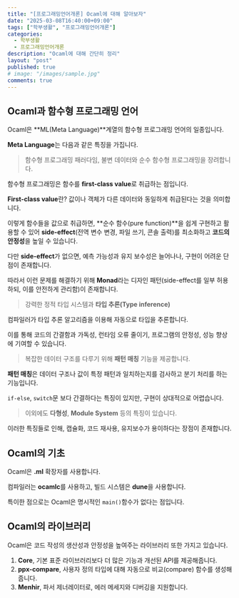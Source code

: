 ```yaml
---
title: "[프로그래밍언어개론] Ocaml에 대해 알아보자"
date: "2025-03-08T16:40:00+09:00"
tags: ["학부생활", "프로그래밍언어개론"]
categories: 
  - 학부생활
  - 프로그래밍언어개론
description: "Ocaml에 대해 간단히 정리"
layout: "post"
published: true
# image: "/images/sample.jpg"
comments: true
---
```


## Ocaml과 함수형 프로그래밍 언어
Ocaml은 **ML(Meta Language)**계열의 함수형 프로그래밍 언어의 일종입니다.

**Meta Language**는 다음과 같은 특징을 가집니다.

> 함수형 프로그래밍 패러다임, 불변 데이터와 순수 함수형 프로그래밍을 장려합니다.

함수형 프로그래밍은 함수를 **first-class value**로 취급하는 점입니다.

**First-class value**란? 값이나 객체가 다른 데이터와 동일하게 취급된다는 것을 의미합니다.

이렇게 함수들을 값으로 취급하면, **순수 함수(pure function)**을 쉽게 구현하고 활용할 수 있어 **side-effect**(전역 변수 변경, 파일 쓰기, 콘솔 출력)를 최소화하고 **코드의 안정성**을 높일 수 있습니다.

다만 **side-effect**가 없으면, 예측 가능성과 유지 보수성은 늘어나나, 구현이 어려운 단점이 존재합니다. 

따라서 이런 문제를 해결하기 위해 **Monad**라는 디자인 패턴(side-effect를 일부 허용하되, 이를 안전하게 관리함)이 존재합니다.

> 강력한 정적 타입 시스템과 **타입 추론(Type inference)**
 
컴파일러가 타입 추론 알고리즘을 이용해 자동으로 타입을 추론합니다.

이를 통해 코드의 간결함과 가독성, 런타임 오류 줄이기, 프로그램의 안정성, 성능 향상에 기여할 수 있습니다.

> 복잡한 데이터 구조를 다루기 위해 **패턴 매칭** 기능을 제공합니다.

**패턴 매칭**은 데이터 구조나 값이 특정 패턴과 일치하는지를 검사하고 분기 처리를 하는 기능입니다.

`if-else`, `switch`문 보다 간결하다는 특징이 있지만, 구현이 상대적으로 어렵습니다.

> 이외에도 **다형성**, **Module System** 등의 특징이 있습니다.

이러한 특징들로 인해, 캡슐화, 코드 재사용, 유지보수가 용이하다는 장점이 존재합니다.

## Ocaml의 기초
Ocaml은 **.ml** 확장자를 사용합니다.

컴파일러는 **ocamlc**를 사용하고, 빌드 시스템은 **dune**을 사용합니다.

특이한 점으로는 Ocaml은 명시적인 `main()`함수가 없다는 점입니다.

## Ocaml의 라이브러리
Ocaml은 코드 작성의 생산성과 안정성을 높여주는 라이브러리 또한 가지고 있습니다.

1. **Core**, 기본 표준 라이브러리보다 더 많은 기능과 개선된 API를 제공해줍니다.
2. **ppx-compare**, 사용자 정의 타입에 대해 자동으로 비교(compare) 함수를 생성해줍니다.
3. **Menhir**, 파서 제너레이터로, 에러 메세지와 디버깅을 지원합니다.